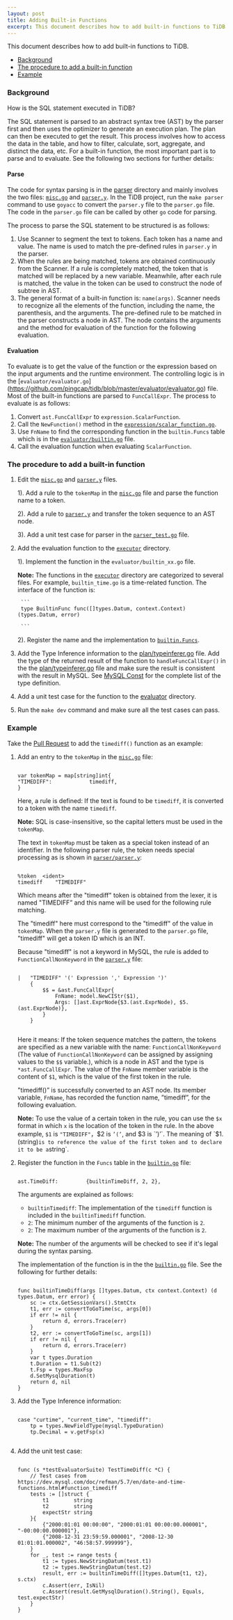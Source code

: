 ```yaml
---
layout: post
title: Adding Built-in Functions
excerpt: This document describes how to add built-in functions to TiDB.
---
```


This document describes how to add built-in functions to TiDB. 

+ [Background](#background)
+ [The procedure to add a built-in function](#the-procedure-to-add-a-built-in-function)
+ [Example](#example)

### Background

How is the SQL statement executed in TiDB?

The SQL statement is parsed to an abstract syntax tree (AST) by the parser first and then uses the optimizer to generate an execution plan. The plan can then be executed to get the result. This process involves how to access the data in the table, and how to filter, calculate, sort, aggregate, and distinct the data, etc. For a built-in function, the most important part is to parse and to evaluate. See the following two sections for further details:

#### Parse
The code for syntax parsing is in the [parser](https://github.com/pingcap/tidb/tree/master/parser) directory and mainly involves the two files: [`misc.go`](https://github.com/pingcap/tidb/blob/master/parser/misc.go) and [`parser.y`](https://github.com/pingcap/tidb/blob/master/parser/parser.y). In the TiDB project, run the `make parser` command to use `goyacc` to convert the `parser.y` file to the `parser.go` file. The code in the `parser.go` file can be called by other `go` code for parsing.

The process to parse the SQL statement to be structured is as follows:

1. Use Scanner to segment the text to tokens. Each token has a name and value. The name is used to match the pre-defined rules in `parser.y` in the parser. 
2. When the rules are being matched, tokens are obtained continuously from the Scanner. If a rule is completely matched, the token that is matched will be replaced by a new variable. Meanwhile, after each rule is matched, the value in the token can be used to construct the node of subtree in AST. 
3. The general format of a built-in function is: `name(args)`. Scanner needs to recognize all the elements of the function, including the name, the parenthesis, and the arguments. The pre-defined rule to be matched in the parser constructs a node in AST. The node contains the arguments and the method for evaluation of the function for the following evaluation.

#### Evaluation

To evaluate is to get the value of the function or the expression based on the input arguments and the runtime environment. The controlling logic is in the [`evaluator/evaluator.go`] (https://github.com/pingcap/tidb/blob/master/evaluator/evaluator.go) file. Most of the built-in functions are parsed to `FuncCallExpr`. The process to evaluate is as follows:

1. Convert `ast.FuncCallExpr` to `expression.ScalarFunction`.
2. Call the `NewFunction()` method in the [`expression/scalar_function.go`](https://github.com/pingcap/tidb/blob/master/expression/scalar_function.go).
3. Use `FnName` to find the corresponding function in the `builtin.Funcs` table which is in the [`evaluator/builtin.go`](https://github.com/pingcap/tidb/blob/master/evaluator/builtin.go) file.
4. Call the evaluation function when evaluating `ScalarFunction`.

### The procedure to add a built-in function

1. Edit the [`misc.go`](https://github.com/pingcap/tidb/blob/master/parser/misc.go) and [`parser.y`](https://github.com/pingcap/tidb/blob/master/parser/parser.y) files.

	1).  Add a rule to the `tokenMap` in the [`misc.go`](https://github.com/pingcap/tidb/blob/master/parser/misc.go) file and parse the function name to a token.
  
	2).  Add a rule to [`parser.y`](https://github.com/pingcap/tidb/blob/master/parser/parser.y) and transfer the token sequence to an AST node.
  
	3).  Add a unit test case for parser in the [`parser_test.go`](https://github.com/pingcap/tidb/blob/master/parser/parser_test.go) file.
  
2. Add the evaluation function to the [`executor`](https://github.com/pingcap/tidb/tree/master/executor) directory.

	1). Implement the function in the `evaluator/builtin_xx.go` file. 
	
	**Note:** The functions in the [`executor`](https://github.com/pingcap/tidb/tree/master/executor) directory are categorized to several files. For example, `builtin_time.go` is a time-related function. The interface of the function is:
		
		```
		type BuiltinFunc func([]types.Datum, context.Context) (types.Datum, error)

		```
	2). Register the name and the implementation to [`builtin.Funcs`](https://github.com/pingcap/tidb/blob/master/evaluator/builtin.go#L43).
  
3. Add the Type Inference information to the [plan/typeinferer.go](https://github.com/pingcap/tidb/blob/master/plan/typeinferer.go) file. Add the type of the returned result of the function to `handleFuncCallExpr()` in the the [plan/typeinferer.go](https://github.com/pingcap/tidb/blob/master/plan/typeinferer.go) file and make sure the result is consistent with the result in MySQL. See [MySQL Const](https://github.com/pingcap/tidb/blob/master/mysql/type.go#L17) for the complete list of the type definition.
4. Add a unit test case for the function to the [evaluator](https://github.com/pingcap/tidb/tree/master/evaluator) directory.
4. Run the `make dev` command and make sure all the test cases can pass.

### Example

Take the [Pull Request](https://github.com/pingcap/tidb/pull/2249) to add the `timediff()` function as an example:

1. Add an entry to the `tokenMap` in the [`misc.go`](https://github.com/pingcap/tidb/blob/master/parser/misc.go) file: 
	
	```
	
	var tokenMap = map[string]int{
	"TIMEDIFF":            timediff,
	}
	
	```
	Here, a rule is defined: If the text is found to be `timediff`, it is converted to a token with the name `timediff`. 
	
	**Note:** SQL is case-insensitive, so the capital letters must be used in the `tokenMap`. 
	
	The text in `tokenMap` must be taken as a special token instead of an identifier. In the following parser rule, the token needs special processing as is shown in [`parser/parser.y`](https://github.com/pingcap/tidb/blob/master/parser/parser.y):
	
	```
	
	%token	<ident>
	timediff	"TIMEDIFF"
	
	```
	
	Which means after the "timediff" token is obtained from the lexer, it is named "TIMEDIFF” and this name will be used for the following rule matching.
	
	The "timediff" here must correspond to the "timediff" of the value in `tokenMap`. When the `parser.y` file is generated to the `parser.go` file, "timediff" will get a token ID which is an INT.
	
	Because "timediff" is not a keyword in MySQL, the rule is added to `FunctionCallNonKeyword` in the [`parser.y`](https://github.com/pingcap/tidb/blob/master/parser/parser.y) file:
	
	```
	
	|	"TIMEDIFF" '(' Expression ',' Expression ')'
	 	{
	 		$$ = &ast.FuncCallExpr{
	 			FnName: model.NewCIStr($1),
	 			Args: []ast.ExprNode{$3.(ast.ExprNode), $5.(ast.ExprNode)},
			}
		}
		
	```
	
	
	Here it means: If the token sequence matches the pattern, the tokens are specified as a new variable with the name: `FunctionCallNonKeyword` (The value of `FunctionCallNonKeyword` can be assigned by assigning values to the `$$` variable.), which is a node in AST and the type is `*ast.FuncCallExpr`. The value of the `FnName` member variable is the content of `$1`, which is the value of the first token in the rule.
	
	"timediff()” is successfully converted to an AST node. Its member variable, `FnName`, has recorded the function name, ”timediff”, for the following evaluation.
	
	**Note:** To use the value of a certain token in the rule, you can use the `$x` format in which `x` is the location of the token in the rule. In the above example, `$1` is `"TIMEDIFF"`，$2 is `’(’`, and $3 is `’)’`. The meaning of `$1.(string)` is to reference the value of the first token and to declare it to be a `string`.

2. Register the function in the `Funcs` table in the [`builtin.go`](https://github.com/pingcap/tidb/blob/master/evaluator/builtin.go) file:

	```
	
	ast.TimeDiff:         {builtinTimeDiff, 2, 2},
	
	```
	The arguments are explained as follows:
	
	+ `builtinTimediff`: The implementation of the `timediff` function is included in the `builtinTimediff` function.
	+ `2`: The minimum number of the arguments of the function is `2`.
	+ `2`: The maximum number of the arguments of the function is `2`. 
	
	**Note:** The number of the arguments will be checked to see if it's legal during the syntax parsing.
	
	The implementation of the function is in the the [`builtin.go`](https://github.com/pingcap/tidb/blob/master/evaluator/builtin.go) file. See the following for further details:
	
	```
	
	func builtinTimeDiff(args []types.Datum, ctx context.Context) (d types.Datum, err error) {
		sc := ctx.GetSessionVars().StmtCtx
		t1, err := convertToGoTime(sc, args[0])
		if err != nil {
			return d, errors.Trace(err)
		}
		t2, err := convertToGoTime(sc, args[1])
		if err != nil {
			return d, errors.Trace(err)
		}
		var t types.Duration
		t.Duration = t1.Sub(t2)
		t.Fsp = types.MaxFsp
		d.SetMysqlDuration(t)
		return d, nil
	}
	
	```
3. Add the Type Inference information:

	```
	
	case "curtime", "current_time", "timediff":
	    tp = types.NewFieldType(mysql.TypeDuration)
	    tp.Decimal = v.getFsp(x)
	    
	```

4. Add the unit test case:

	```
	
	func (s *testEvaluatorSuite) TestTimeDiff(c *C) {
		// Test cases from https://dev.mysql.com/doc/refman/5.7/en/date-and-time-functions.html#function_timediff
		tests := []struct {
			t1        string
			t2        string
			expectStr string
		}{
			{"2000:01:01 00:00:00", "2000:01:01 00:00:00.000001", "-00:00:00.000001"},
			{"2008-12-31 23:59:59.000001", "2008-12-30 01:01:01.000002", "46:58:57.999999"},
		}
		for _, test := range tests {
			t1 := types.NewStringDatum(test.t1)
			t2 := types.NewStringDatum(test.t2)
			result, err := builtinTimeDiff([]types.Datum{t1, t2}, s.ctx)
			c.Assert(err, IsNil)
			c.Assert(result.GetMysqlDuration().String(), Equals, test.expectStr)
		}
	}
	
	```
